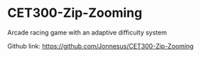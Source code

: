 # CET300-Zip-Zooming
 
Arcade racing game with an adaptive difficulty system

Github link: https://github.com/Jonnesus/CET300-Zip-Zooming
